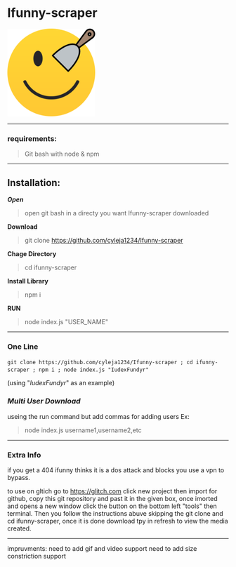 # Ifunny-scraper
<img src="logo/Logo.png" alt="drawing" width="200"/>

---
### requirements: ###
> Git bash with node & npm
---
## Installation: ###
***Open***
> open git bash in a directy you want Ifunny-scraper downloaded
 
**Download**
> git clone https://github.com/cyleja1234/Ifunny-scraper

**Chage Directory**
> cd ifunny-scraper

**Install Library**
>npm i

**RUN**
> node index.js "USER_NAME"
---
### **One Line**

```git clone https://github.com/cyleja1234/Ifunny-scraper ; cd ifunny-scraper ; npm i ; node index.js "IudexFundyr"```

(using "*IudexFundyr*" as an example)
### ***Multi User Download***
useing the run command but add commas for adding users 
Ex:
> node index.js username1,username2,etc

---

### Extra Info ###

if you get a 404 ifunny thinks it is a dos attack and blocks you use a vpn to bypass.

to use on gltich go to https://glitch.com click new project then import for github, copy this git repository and past it in the given box, once imorted and opens a new window click the button on the bottom left "tools" then terminal. Then you follow the instructions abuve skipping the git clone and cd ifunny-scraper, once it is done download tpy in refresh to view the media created.

---

impruvments: 
need to add gif and video support 
need to add size constriction support
